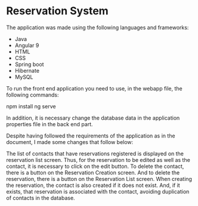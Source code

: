 # Reservation System

The application was made using the following languages and frameworks:

- Java
- Angular 9
- HTML
- CSS
- Spring boot
- Hibernate
- MySQL

To run the front end application you need to use, in the webapp file, the following commands:

npm install
ng serve

In addition, it is necessary change the database data in the application properties file in the back end part.

Despite having followed the requirements of the application as in the document, I made some changes that follow below:

The list of contacts that have reservations registered is displayed on the reservation list screen. 
Thus, for the reservation to be edited as well as the contact, it is necessary to click on the edit button.
To delete the contact, there is a button on the Reservation Creation screen. And to delete the reservation, there is a button on the Reservation List screen.
When creating the reservation, the contact is also created if it does not exist. 
And, if it exists, that reservation is associated with the contact, avoiding duplication of contacts in the database.

